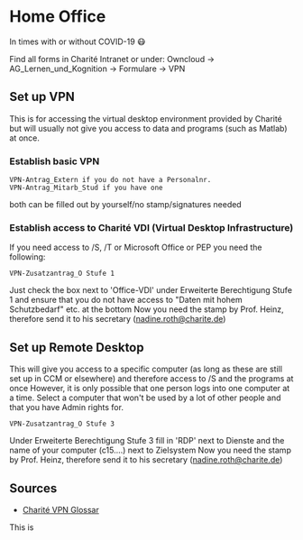 # Home Office

In times with or without COVID-19 :mask:

Find all forms in Charité Intranet or under:
Owncloud -> AG_Lernen_und_Kognition -> Formulare -> VPN

## Set up VPN

This is for accessing the virtual desktop environment provided by Charité but will usually not give you access to data and programs (such as Matlab) at once. 


### Establish basic VPN

```
VPN-Antrag_Extern if you do not have a Personalnr.
VPN-Antrag_Mitarb_Stud if you have one
```

both can be filled out by yourself/no stamp/signatures needed

### Establish access to Charité VDI (Virtual Desktop Infrastructure)

If you need access to /S, /T or Microsoft Office or PEP you need the following:

```
VPN-Zusatzantrag_O Stufe 1
```
Just check  the box next to 'Office-VDI' under Erweiterte Berechtigung Stufe 1 and ensure that you do not have access to "Daten mit hohem Schutzbedarf" etc. at the bottom
Now you need the stamp by Prof. Heinz, therefore send it to his secretary (nadine.roth@charite.de)



## Set up Remote Desktop

This will give you access to a specific computer (as long as these are still set up in CCM or elsewhere) and therefore access to /S and the programs at once
However, it is only possible that one person logs into one computer at a time. Select a computer that won't be used by a lot of other people and that you have Admin rights for.

```
VPN-Zusatzantrag_O Stufe 3
```
Under Erweiterte Berechtigung Stufe 3 fill in 'RDP' next to Dienste and the name of your computer (c15....) next to Zielsystem
Now you need the stamp by Prof. Heinz, therefore send it to his secretary (nadine.roth@charite.de)

## Sources

* [Charité VPN Glossar](https://intranet.charite.de/it/it_serviceueberblick/vpn/vpn_glossar/) 


This is 
